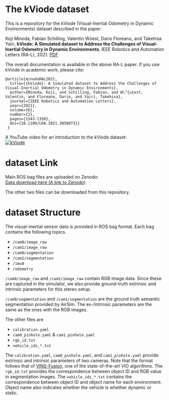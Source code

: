 # The kViode dataset
This is a repository for the kViode (Visual-Inertial Odometry in Dynamic Environments) dataset described in the paper:

Koji Minoda, Fabian Schilling, Valentin Wüest, Dario Floreano, and Takehisa Yairi, **kViode: A Simulated dataset to Address the Challenges of Visual-Inertial Odometry in Dynamic Environments**, IEEE Robotics and Automation Letters (RA-L), 2021. [PDF](https://ieeexplore.ieee.org/document/9351597)

The overall documentation is available in the above RA-L paper. If you use kViode in academic work, please cite:
```
@article{minodaRAL2021,
  title={{kViode}: A Simulated dataset to Address the Challenges of Visual-Inertial Odometry in Dynamic Environments},
  author={Minoda, Koji, and Schilling, Fabian, and W\"{u}est, Valentin, and Floreano, Dario, and Yairi, Takehisa},
  journal={IEEE Robotics and Automation Letters},
  year={2021},
  volume={6},
  number={2},
  pages={1343-1350},
  doi={10.1109/LRA.2021.3058073}}
 }
```



A YouTube video for an introduction to the kViode dataset:  
[![kViode](http://img.youtube.com/vi/LlFTyQf_dlo/0.jpg)](https://youtu.be/LlFTyQf_dlo "kViode")


# dataset Link
Main ROS bag files are uploaded on Zenodo:  
[Data download here (A link to Zenodo)](https://zenodo.org/record/4493401)

The other two files can be downloaded from this repository.


# dataset Structure
The visual-inertial sensor data is provided in ROS bag format. Each bag contains the following topics.
- `/cam0/image_raw`
- `/cam1/image_raw`
- `/cam0/segmentation`
- `/cam1/segmentation`
- `/imu0`
- `/odometry`

`/cam0/image_raw` and `/cam1/image_raw` contain RGB image data. Since these are captured in the simulator, we also provide ground-truth extrinsic and intrinsic parameters for this stereo setup.

`/cam0/segmentation` and `/cam1/segmentation` are the ground truth semantic segmentation provided by AirSim. 
The ex-/intrinsic parameters are the same as the ones with the RGB images. 

The other files are
- `calibration.yaml`
- `cam0_pinhole.yaml` & `cam1_pinhole.yaml`
- `rgb_id.txt`
- `vehicle_ids_*.txt`

The `calibration.yaml`, `cam0_pinhole.yaml`, and `cam1_pinhole.yaml` provide extrinsic and intrinsic parameters of two cameras. 
Note that the format follows that of [VINS-Fusion](https://github.com/HKUST-Aerial-Robotics/VINS-Fusion), one of the state-of-the-art VIO algorithms.
The `rgb_id.txt` provides the correspondence between object ID and RGB value in segmentation images.
The `vehicle_ids_*.txt` contains the correspondence between object ID and object name for each environment. Object name also indicates whether the vehicle is whether dynamic or static.
